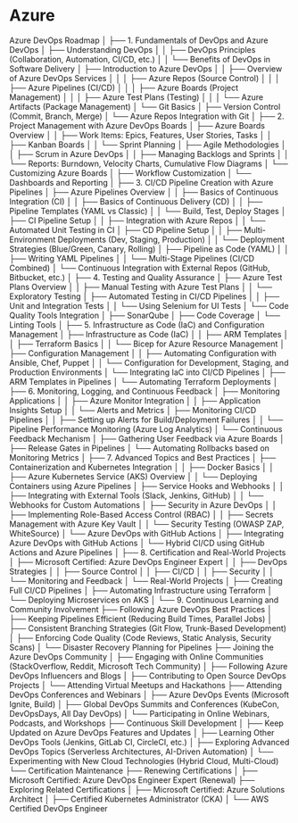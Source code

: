 # Azure
Azure DevOps Roadmap
│
├── 1. Fundamentals of DevOps and Azure DevOps
│   ├── Understanding DevOps
│   │   ├── DevOps Principles (Collaboration, Automation, CI/CD, etc.)
│   │   └── Benefits of DevOps in Software Delivery
│   ├── Introduction to Azure DevOps
│   │   ├── Overview of Azure DevOps Services
│   │   │   ├── Azure Repos (Source Control)
│   │   │   ├── Azure Pipelines (CI/CD)
│   │   │   ├── Azure Boards (Project Management)
│   │   │   ├── Azure Test Plans (Testing)
│   │   │   └── Azure Artifacts (Package Management)
│   └── Git Basics
│       ├── Version Control (Commit, Branch, Merge)
│       └── Azure Repos Integration with Git
│
├── 2. Project Management with Azure DevOps Boards
│   ├── Azure Boards Overview
│   │   ├── Work Items: Epics, Features, User Stories, Tasks
│   │   ├── Kanban Boards
│   │   └── Sprint Planning
│   ├── Agile Methodologies
│   │   ├── Scrum in Azure DevOps
│   │   ├── Managing Backlogs and Sprints
│   │   └── Reports: Burndown, Velocity Charts, Cumulative Flow Diagrams
│   └── Customizing Azure Boards
│       ├── Workflow Customization
│       └── Dashboards and Reporting
│
├── 3. CI/CD Pipeline Creation with Azure Pipelines
│   ├── Azure Pipelines Overview
│   │   ├── Basics of Continuous Integration (CI)
│   │   ├── Basics of Continuous Delivery (CD)
│   │   ├── Pipeline Templates (YAML vs Classic)
│   │   └── Build, Test, Deploy Stages
│   ├── CI Pipeline Setup
│   │   ├── Integration with Azure Repos
│   │   └── Automated Unit Testing in CI
│   ├── CD Pipeline Setup
│   │   ├── Multi-Environment Deployments (Dev, Staging, Production)
│   │   └── Deployment Strategies (Blue/Green, Canary, Rolling)
│   ├── Pipeline as Code (YAML)
│   │   ├── Writing YAML Pipelines
│   │   └── Multi-Stage Pipelines (CI/CD Combined)
│   └── Continuous Integration with External Repos (GitHub, Bitbucket, etc.)
│
├── 4. Testing and Quality Assurance
│   ├── Azure Test Plans Overview
│   │   ├── Manual Testing with Azure Test Plans
│   │   └── Exploratory Testing
│   ├── Automated Testing in CI/CD Pipelines
│   │   ├── Unit and Integration Tests
│   │   └── Using Selenium for UI Tests
│   └── Code Quality Tools Integration
│       ├── SonarQube
│       ├── Code Coverage
│       └── Linting Tools
│
├── 5. Infrastructure as Code (IaC) and Configuration Management
│   ├── Infrastructure as Code (IaC)
│   │   ├── ARM Templates
│   │   ├── Terraform Basics
│   │   └── Bicep for Azure Resource Management
│   ├── Configuration Management
│   │   ├── Automating Configuration with Ansible, Chef, Puppet
│   │   └── Configuration for Development, Staging, and Production Environments
│   └── Integrating IaC into CI/CD Pipelines
│       ├── ARM Templates in Pipelines
│       └── Automating Terraform Deployments
│
├── 6. Monitoring, Logging, and Continuous Feedback
│   ├── Monitoring Applications
│   │   ├── Azure Monitor Integration
│   │   ├── Application Insights Setup
│   │   └── Alerts and Metrics
│   ├── Monitoring CI/CD Pipelines
│   │   ├── Setting up Alerts for Build/Deployment Failures
│   │   └── Pipeline Performance Monitoring (Azure Log Analytics)
│   └── Continuous Feedback Mechanism
│       ├── Gathering User Feedback via Azure Boards
│       ├── Release Gates in Pipelines
│       └── Automating Rollbacks based on Monitoring Metrics
│
├── 7. Advanced Topics and Best Practices
│   ├── Containerization and Kubernetes Integration
│   │   ├── Docker Basics
│   │   ├── Azure Kubernetes Service (AKS) Overview
│   │   └── Deploying Containers using Azure Pipelines
│   ├── Service Hooks and Webhooks
│   │   ├── Integrating with External Tools (Slack, Jenkins, GitHub)
│   │   └── Webhooks for Custom Automations
│   ├── Security in Azure DevOps
│   │   ├── Implementing Role-Based Access Control (RBAC)
│   │   ├── Secrets Management with Azure Key Vault
│   │   └── Security Testing (OWASP ZAP, WhiteSource)
│   └── Azure DevOps with GitHub Actions
│       ├── Integrating Azure DevOps with GitHub Actions
│       └── Hybrid CI/CD using GitHub Actions and Azure Pipelines
│
├── 8. Certification and Real-World Projects
│   ├── Microsoft Certified: Azure DevOps Engineer Expert
│   │   ├── DevOps Strategies
│   │   ├── Source Control
│   │   ├── CI/CD
│   │   ├── Security
│   │   └── Monitoring and Feedback
│   └── Real-World Projects
│       ├── Creating Full CI/CD Pipelines
│       ├── Automating Infrastructure using Terraform
│       └── Deploying Microservices on AKS
│
└── 9. Continuous Learning and Community Involvement
    ├── Following Azure DevOps Best Practices
    │   ├── Keeping Pipelines Efficient (Reducing Build Times, Parallel Jobs)
    │   ├── Consistent Branching Strategies (Git Flow, Trunk-Based Development)
    │   ├── Enforcing Code Quality (Code Reviews, Static Analysis, Security Scans)
    │   └── Disaster Recovery Planning for Pipelines
    ├── Joining the Azure DevOps Community
    │   ├── Engaging with Online Communities (StackOverflow, Reddit, Microsoft Tech Community)
    │   ├── Following Azure DevOps Influencers and Blogs
    │   ├── Contributing to Open Source DevOps Projects
    │   └── Attending Virtual Meetups and Hackathons
    ├── Attending DevOps Conferences and Webinars
    │   ├── Azure DevOps Events (Microsoft Ignite, Build)
    │   ├── Global DevOps Summits and Conferences (KubeCon, DevOpsDays, All Day DevOps)
    │   └── Participating in Online Webinars, Podcasts, and Workshops
    ├── Continuous Skill Development
    │   ├── Keep Updated on Azure DevOps Features and Updates
    │   ├── Learning Other DevOps Tools (Jenkins, GitLab CI, CircleCI, etc.)
    │   ├── Exploring Advanced DevOps Topics (Serverless Architectures, AI-Driven Automation)
    │   └── Experimenting with New Cloud Technologies (Hybrid Cloud, Multi-Cloud)
    └── Certification Maintenance
        ├── Renewing Certifications
        │   ├── Microsoft Certified: Azure DevOps Engineer Expert (Renewal)
        ├── Exploring Related Certifications
        │   ├── Microsoft Certified: Azure Solutions Architect
        │   ├── Certified Kubernetes Administrator (CKA)
        │   └── AWS Certified DevOps Engineer
